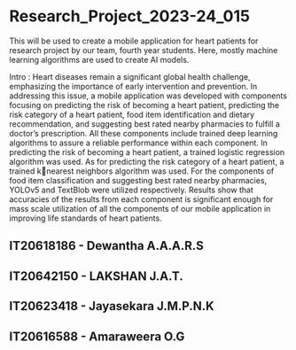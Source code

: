 # Research_Project_2023-24_015
This will be used to create a mobile application for heart patients for research project by our team, fourth year students. Here, mostly machine learning algorithms are used to create AI models.

Intro : Heart diseases remain a significant global health challenge, emphasizing the importance of early intervention and prevention. In addressing this issue, a mobile application was developed with components focusing on predicting the risk of becoming a heart patient, predicting the risk category of a heart patient, food item identification and dietary recommendation, and suggesting best rated nearby pharmacies to fulfill a doctor’s prescription. All these components include trained deep learning algorithms to assure a reliable performance within each component. In predicting the risk of becoming a heart patient, a trained logistic regression algorithm was used. As for predicting the risk category of a heart patient, a trained knearest neighbors algorithm was used. For the components of food item classification and suggesting best rated nearby pharmacies, YOLOv5 and TextBlob were utilized respectively. Results show that accuracies of the results from each component is significant enough for mass scale utilization of all the components of our mobile application in improving life standards of heart patients.


## IT20618186 - Dewantha A.A.A.R.S
## IT20642150 - LAKSHAN J.A.T.
## IT20623418 - Jayasekara J.M.P.N.K
## IT20616588 - Amaraweera O.G

